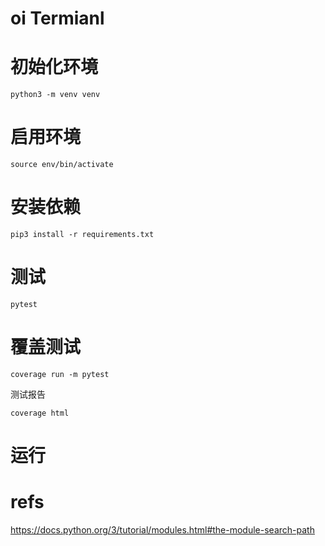 # oi Termianl

# 初始化环境

`python3 -m venv venv`

# 启用环境

`source env/bin/activate`

# 安装依赖

`pip3 install -r requirements.txt`

# 测试

`pytest`

# 覆盖测试

`coverage run -m pytest `

测试报告

`coverage html`

# 运行


# refs

https://docs.python.org/3/tutorial/modules.html#the-module-search-path

